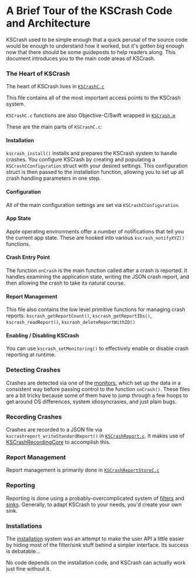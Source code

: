 A Brief Tour of the KSCrash Code and Architecture
=================================================

KSCrash used to be simple enough that a quick perusal of the source code would be enough to understand how it worked, but it's gotten big enough now that there should be some guideposts to help readers along. This document introduces you to the main code areas of KSCrash.


### The Heart of KSCrash

The heart of KSCrash lives in [`KSCrashC.c`](https://github.com/kstenerud/KSCrash/blob/master/Sources/KSCrashRecording/KSCrashC.c)

This file contains all of the most important access points to the KSCrash system.

`KSCrashC.c` functions are also Objective-C/Swift wrapped in [`KSCrash.m`](https://github.com/kstenerud/KSCrash/blob/master/Sources/KSCrashRecording/KSCrash.m)

These are the main parts of `KSCrashC.c`:

#### Installation

`kscrash_install()` installs and prepares the KSCrash system to handle crashes. You configure KSCrash by creating and populating a `KSCrashCConfiguration` struct with your desired settings. This configuration struct is then passed to the installation function, allowing you to set up all crash handling parameters in one step.

#### Configuration

All of the main configuration settings are set via `KSCrashCConfiguration`.

#### App State

Apple operating environments offer a number of notifications that tell you the current app state. These are hooked into various `kscrash_notifyXYZ()` functions.

#### Crash Entry Point

The function `onCrash` is the main function called after a crash is reported. It handles examining the application state, writing the JSON crash report, and then allowing the crash to take its natural course.

#### Report Management

This file also contains the low level primitive functions for managing crash reports: `kscrash_getReportCount()`, `kscrash_getReportIDs()`, `kscrash_readReport()`, `kscrash_deleteReportWithID()`

#### Enabling / Disabling KSCrash

You can use `kscrash_setMonitoring()` to effectively enable or disable crash reporting at runtime.


### Detecting Crashes

Crashes are detected via one of the [monitors](https://github.com/kstenerud/KSCrash/tree/master/Source/KSCrash/Recording/Monitors), which set up the data in a consistent way before passing control to the function `onCrash()`. These files are a bit tricky because some of them have to jump through a few hoops to get around OS differences, system idiosyncrasies, and just plain bugs.


### Recording Crashes

Crashes are recorded to a JSON file via `kscrashreport_writeStandardReport()` in [`KSCrashReport.c`](https://github.com/kstenerud/KSCrash/blob/master/Sources/KSCrashRecording/KSCrashReportC.c). It makes use of [KSCrashRecordingCore](https://github.com/kstenerud/KSCrash/blob/master/Sources/KSCrashRecordingCore) to accomplish this.


### Report Management

Report management is primarily done in [`KSCrashReportStoreC.c`](https://github.com/kstenerud/KSCrash/blob/master/Sources/KSCrashRecording/KSCrashReportStoreC.c)


### Reporting

Reporting is done using a probably-overcomplicated system of [filters](https://github.com/kstenerud/KSCrash/tree/master/Source/KSCrash/Reporting/Filters) and [sinks](https://github.com/kstenerud/KSCrash/tree/master/Source/KSCrash/Reporting/Sinks). Generally, to adapt KSCrash to your needs, you'd create your own sink.


### Installations

The [installation](https://github.com/kstenerud/KSCrash/tree/master/Source/KSCrash/Installations) system was an attempt to make the user API a little easier by hiding most of the filter/sink stuff behind a simpler interface. Its success is debatable...

No code depends on the installation code, and KSCrash can actually work just fine without it.
